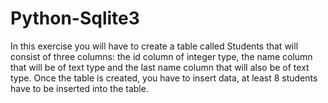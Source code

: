 # Python-Sqlite3
In this exercise you will have to create a table called Students that will consist of three columns: the id column of integer type, the name column that will be of text type and the last name column that will also be of text type.   Once the table is created, you have to insert data, at least 8 students have to be inserted into the table. 
